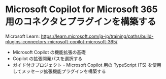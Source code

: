 # Microsoft Copilot for Microsoft 365 用のコネクタとプラグインを構築する

Microsoft Learn: https://learn.microsoft.com/ja-jp/training/paths/build-plugins-connectors-microsoft-copilot-microsoft-365/

- Microsoft Copilot の機能拡張の基礎
- Copilot の拡張開発パスを選択する
- ガイド付きプロジェクト - Microsoft Copilot 用の TypeScript (TS) を使用してメッセージ拡張機能プラグインを構築する
